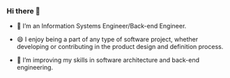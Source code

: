### Hi there 👋

- :boy: I’m an Information Systems Engineer/Back-end Engineer.

- 😄 I enjoy being a part of any type of software project, whether developing or contributing in the product design and definition process.

- 🌱 I’m improving my skills in software architecture and back-end engineering.

<!--
[![Top Langs](https://github-readme-stats.vercel.app/api/top-langs/?username=kochrg&theme=tokyonight)](https://github.com/anuraghazra/github-readme-stats)


**kochrg/kochrg** is a ✨ _special_ ✨ repository because its `README.md` (this file) appears on your GitHub profile.

Here are some ideas to get you started:

- 🔭 I’m currently working on ...
- 🌱 I’m currently learning ...
- 👯 I’m looking to collaborate on ...
- 🤔 I’m looking for help with ...
- 💬 Ask me about ...
- 📫 How to reach me: ...
- 😄 Pronouns: ...
- ⚡ Fun fact: ...
-->
